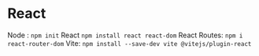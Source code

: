 # React

Node :
`npm init`
React
`npm install react react-dom`
React Routes:
`npm i react-router-dom`
Vite:
`npm install --save-dev vite @vitejs/plugin-react`